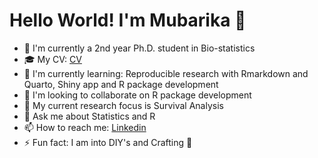 # Hello World! I'm Mubarika 👋

-   🔭 I'm currently a 2nd year Ph.D. student in Bio-statistics
-   🎓 My CV: [CV](https://mubarika.quarto.pub/sultana-mubarika-rahman-chowdhury/)
-   🌱 I'm currently learning: Reproducible research with Rmarkdown and Quarto, Shiny app and R package development
-   👯 I'm looking to collaborate on R package development
-   🌱 My current research focus is Survival Analysis 
-   💬 Ask me about Statistics and R
-   📫 How to reach me: [Linkedin](linkedin.com/in/sultana-mubarika-rahman-chowdhury-3a4876155)
-   ⚡ Fun fact: I  am  into DIY's and  Crafting 🎨
